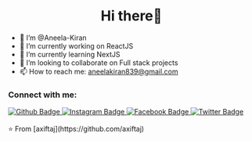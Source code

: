 <h1 align="center"> Hi there👋</h1>

- 🔭 I’m @Aneela-Kiran
- 🔭 I’m currently working on ReactJS
- 🌱 I’m currently learning NextJS 
- 👯 I’m looking to collaborate on Full stack projects
- 📫 How to reach me: aneelakiran839@gmail.com
 
### Connect with me:
<div id="badges">
  <a href="https://github.com/axiftaj">
    <img src="https://img.shields.io/badge/Github-white?style=for-the-badge&logo=Github&logoColor=black" alt="Github Badge"/>
  </a>
   <a href="https://www.instagram.com/axif_taj">
    <img src="https://img.shields.io/badge/Instagram-purple?style=for-the-badge&logo=instagram&logoColor=white" alt="Instagram Badge"/>
  </a>
   <a href="https://fb.com/aaxiftaj">
    <img src="https://img.shields.io/badge/Facebook-blue?style=for-the-badge&logo=facebook&logoColor=white" alt="Facebook Badge"/>
  </a>
   <a href="https://twitter.com/axiftaj">
    <img src="https://img.shields.io/badge/Twitter-blue?style=for-the-badge&logo=twitter&logoColor=white" alt="Twitter Badge"/>
  </a>
</div>




<br>
⭐️ From [axiftaj](https://github.com/axiftaj)
